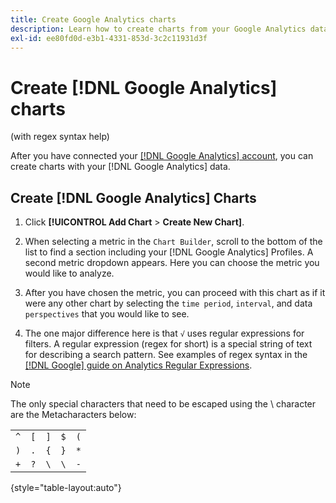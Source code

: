```yaml
---
title: Create Google Analytics charts
description: Learn how to create charts from your Google Analytics data.
exl-id: ee80fd0d-e3b1-4331-853d-3c2c11931d3f
---
```

# Create [!DNL Google Analytics] charts

(with regex syntax help)

After you have connected your [[!DNL Google Analytics] account](../../data-analyst/importing-data/integrations/google-analytics.md), you can create charts with your [!DNL Google Analytics] data.

## Create [!DNL Google Analytics] Charts

1. Click **[!UICONTROL Add Chart** > **Create New Chart]**.

1. When selecting a metric in the `Chart Builder`, scroll to the bottom of the list to find a section including your [!DNL Google Analytics] Profiles. A second metric dropdown appears. Here you can choose the metric you would like to analyze.

1. After you have chosen the metric, you can proceed with this chart as if it were any other chart by selecting the `time period`, `interval`, and data `perspectives` that you would like to see.

1. The one major difference here is that `√` uses regular expressions for filters. A regular expression (regex for short) is a special string of text for describing a search pattern. See examples of regex syntax in the [[!DNL Google] guide on Analytics Regular Expressions](https://support.google.com/analytics/answer/1034324?hl=en).

>[!NOTE]
>
>The only special characters that need to be escaped using the \ character are the Metacharacters below:

| | | | | |
|-----|-----|-----|-----|-----|
| `^` | `[` | `]` | `$` | `(` |
| `)` | `.` | `{` | `}` | `*` |
| `+` | `?` | `\` | `\` | `-` |

{style="table-layout:auto"}
